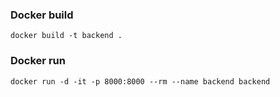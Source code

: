 ### Docker build

```
docker build -t backend .
```

### Docker run
```
docker run -d -it -p 8000:8000 --rm --name backend backend
```